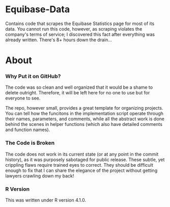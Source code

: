 # Equibase-Data
Contains code that scrapes the Equibase Statistics page for most of its data. You cannot run this code, however, as scraping violates the company's terms of service; I discovered this fact after everything was already written. There's 8+ hours down the drain...

# About
### Why Put it on GitHub?
The code was so clean and well organized that it would be a shame to delete outright. Therefore, it will be left here for no one to use but for everyone to see.

The repo, however small, provides a great template for organizing projects. You can tell how the funcitons in the implementation script operate through their names, parameters, and comments, while all the abstract work is done behind the scenes in helper functions (which also have detailed comments and function names).

### The Code is Broken
The code does not work in its current state (or at any point in the commit history), as it was purposely sabotaged for public release. These subtle, yet crippling flaws require trained eyes to correct. They should be difficult enough to fix that I can share the elegance of the project without getting lawyers crawling down my back!

### R Version
This was written under R version 4.1.0.